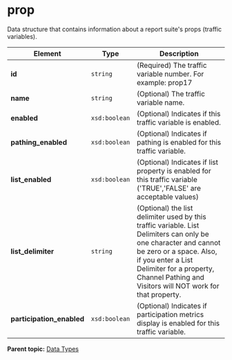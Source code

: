# prop

Data structure that contains information about a report suite's props (traffic variables).

|Element|Type|Description|
|-------|----|-----------|
|**id** |`string` | (Required) The traffic variable number. For example: prop17 |
|**name** |`string` | (Optional) The traffic variable name. |
|**enabled** |`xsd:boolean` | (Optional) Indicates if this traffic variable is enabled. |
|**pathing_enabled** |`xsd:boolean` | (Optional) Indicates if pathing is enabled for this traffic variable. |
|**list_enabled** |`xsd:boolean` | (Optional) Indicates if list property is enabled for this traffic variable ('TRUE','FALSE' are acceptable values) |
| **list_delimiter** | `string` | (Optional) the list delimiter used by this traffic variable. List Delimiters can only be one character and cannot be zero or a space. Also, if you enter a List Delimiter for a property, Channel Pathing and Visitors will NOT work for that property. |
| **participation_enabled** |`xsd:boolean` | (Optional) Indicates if participation metrics display is enabled for this traffic variable. |

**Parent topic:** [Data Types](../data_types/c_datatypes.md)

